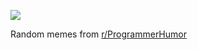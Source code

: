 ![](https://preview.redd.it/2re06piqv0uf1.gif?width=320&crop=smart&format=png8&s=883bbb0b3bd182aedc92b1887d2ac405811c88b4)

 Random memes from [r/ProgrammerHumor](https://www.reddit.com/r/ProgrammerHumor/)
